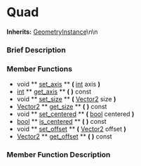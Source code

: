 #  Quad  
**Inherits:** [GeometryInstance](class_geometryinstance)\\n\\n
###  Brief Description  


###  Member Functions 
  * void  ** [set_axis](#set_axis) **  **(** [int](class_int) axis  **)**
  * [int](class_int)  ** [get_axis](#get_axis) **  **(** **)** const
  * void  ** [set_size](#set_size) **  **(** [Vector2](class_vector2) size  **)**
  * [Vector2](class_vector2)  ** [get_size](#get_size) **  **(** **)** const
  * void  ** [set_centered](#set_centered) **  **(** [bool](class_bool) centered  **)**
  * [bool](class_bool)  ** [is_centered](#is_centered) **  **(** **)** const
  * void  ** [set_offset](#set_offset) **  **(** [Vector2](class_vector2) offset  **)**
  * [Vector2](class_vector2)  ** [get_offset](#get_offset) **  **(** **)** const

###  Member Function Description  
